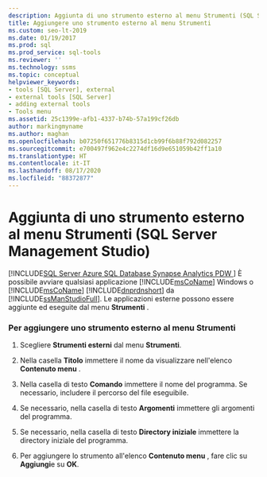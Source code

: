 ```yaml
---
description: Aggiunta di uno strumento esterno al menu Strumenti (SQL Server Management Studio)
title: Aggiungere uno strumento esterno al menu Strumenti
ms.custom: seo-lt-2019
ms.date: 01/19/2017
ms.prod: sql
ms.prod_service: sql-tools
ms.reviewer: ''
ms.technology: ssms
ms.topic: conceptual
helpviewer_keywords:
- tools [SQL Server], external
- external tools [SQL Server]
- adding external tools
- Tools menu
ms.assetid: 25c1399e-afb1-4337-b74b-57a199cf26db
author: markingmyname
ms.author: maghan
ms.openlocfilehash: b07250f651776b8315d1cb99f6b88f792d082257
ms.sourcegitcommit: e700497f962e4c2274df16d9e651059b42ff1a10
ms.translationtype: HT
ms.contentlocale: it-IT
ms.lasthandoff: 08/17/2020
ms.locfileid: "88372877"
---
```

# <a name="add-an-external-tool-to-the-tools-menu-sql-server-management-studio"></a>Aggiunta di uno strumento esterno al menu Strumenti (SQL Server Management Studio)
[!INCLUDE[SQL Server Azure SQL Database Synapse Analytics PDW ](../includes/applies-to-version/sql-asdb-asdbmi-asa-pdw.md)]
È possibile avviare qualsiasi applicazione [!INCLUDE[msCoName](../includes/msconame_md.md)] Windows o [!INCLUDE[msCoName](../includes/msconame_md.md)] [!INCLUDE[dnprdnshort](../includes/dnprdnshort_md.md)] da [!INCLUDE[ssManStudioFull](../includes/ssmanstudiofull-md.md)]. Le applicazioni esterne possono essere aggiunte ed eseguite dal menu **Strumenti** .  
  
### <a name="to-add-an-external-tool-to-the-tools-menu"></a>Per aggiungere uno strumento esterno al menu Strumenti  
  
1.  Scegliere **Strumenti esterni** dal menu **Strumenti**.  
  
2.  Nella casella **Titolo** immettere il nome da visualizzare nell'elenco **Contenuto menu** .  
  
3.  Nella casella di testo **Comando** immettere il nome del programma. Se necessario, includere il percorso del file eseguibile.  
  
4.  Se necessario, nella casella di testo **Argomenti** immettere gli argomenti del programma.  
  
5.  Se necessario, nella casella di testo **Directory iniziale** immettere la directory iniziale del programma.  
  
6.  Per aggiungere lo strumento all'elenco **Contenuto menu** , fare clic su **Aggiungi**e su **OK**.  
  
